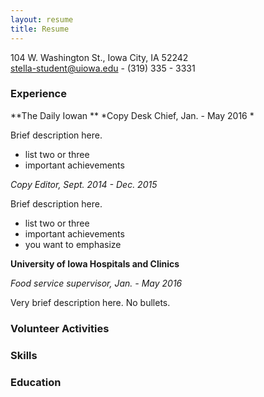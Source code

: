 ```yaml
---
layout: resume
title: Resume
---
```

104 W. Washington St., Iowa City, IA 52242  
[stella-student@uiowa.edu](mailto:stella-student@uiowa.edu) - (319) 335 - 3331

### Experience

**The Daily Iowan **
*Copy Desk Chief, Jan. - May 2016 *

Brief description here.    

* list two or three
* important achievements

*Copy Editor, Sept. 2014 - Dec. 2015*

Brief description here.    

* list two or three
* important achievements
* you want to emphasize


**University of Iowa Hospitals and Clinics** 

*Food service supervisor, Jan. - May 2016* 

Very brief description here. No bullets.  


### Volunteer Activities


### Skills

### Education
